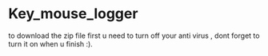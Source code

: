 # Key_mouse_logger
to download the zip file first u need to turn off your anti virus , dont forget to turn it on when u finish :).
